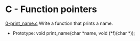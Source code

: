 # C - Function pointers

[0-print_name.c](./0-print_name.c)
Write a function that prints a name.

- Prototype: void print_name(char *name, void (*f)(char \*));
